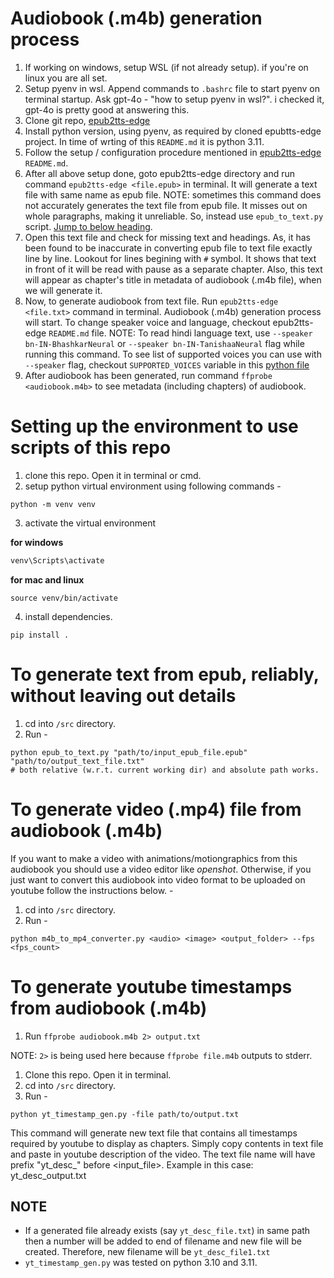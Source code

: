 # Audiobook (.m4b) generation process

1. If working on windows, setup WSL (if not already setup). if you're on linux you are all set.
1. Setup pyenv in wsl. Append commands to `.bashrc` file to start pyenv on terminal startup. Ask gpt-4o - "how to setup pyenv in wsl?". i checked it, gpt-4o is pretty good at answering this.
1. Clone git repo, [epub2tts-edge](https://github.com/aedocw/epub2tts-edge)
1. Install python version, using pyenv, as required by cloned epubtts-edge project. In time of wrting of this `README.md` it is python 3.11.
1. Follow the setup / configuration procedure mentioned in [epub2tts-edge](https://github.com/aedocw/epub2tts-edge) `README.md`.
1. After all above setup done, goto epub2tts-edge directory and run command `epub2tts-edge <file.epub>` in terminal. It will generate a text file with same name as epub file. NOTE: sometimes this command does not accurately generates the text file from epub file. It misses out on whole paragraphs, making it unreliable. So, instead use `epub_to_text.py` script. [Jump to below heading](#to-generate-text-from-epub-reliably-without-leaving-out-details).
1. Open this text file and check for missing text and headings. As, it has been found to be inaccurate in converting epub file to text file exactly line by line. Lookout for lines begining with `#` symbol. It shows that text in front of it will be read with pause as a separate chapter. Also, this text will appear as chapter's title in metadata of audiobook (.m4b file), when we will generate it. 
1. Now, to generate audiobook from text file. Run `epub2tts-edge <file.txt>` command in terminal. Audiobook (.m4b) generation process will start. To change speaker voice and language, checkout epub2tts-edge `README.md` file. NOTE: To read hindi language text, use `--speaker bn-IN-BhashkarNeural` or `--speaker bn-IN-TanishaaNeural` flag while running this command. To see list of supported voices you can use with `--speaker` flag,  checkout `SUPPORTED_VOICES` variable in this [python file](https://github.com/hasscc/hass-edge-tts/blob/main/custom_components/edge_tts/tts.py)
1. After audiobook has been generated, run command `ffprobe <audiobook.m4b>` to see metadata (including chapters) of audiobook.

# Setting up the environment to use scripts of this repo

1. clone this repo. Open it in terminal or cmd.
2. setup python virtual environment using following commands -
```shell
python -m venv venv
```

3. activate the virtual environment

**for windows**
```bat
venv\Scripts\activate 
```

**for mac and linux**
```shell
source venv/bin/activate
```

4. install dependencies.
```shell
pip install .
```

# To generate text from epub, reliably, without leaving out details

1. cd into `/src` directory.
1. Run - 

```shell
python epub_to_text.py "path/to/input_epub_file.epub" "path/to/output_text_file.txt"
# both relative (w.r.t. current working dir) and absolute path works.
```

# To generate video (.mp4) file from audiobook (.m4b) 

If you want to make a video with animations/motiongraphics from this audiobook you should use a video editor like *openshot*. Otherwise, if you just want to convert this audiobook into video format to be uploaded on youtube follow the instructions below. -

1. cd into `/src` directory.
1. Run - 

```shell
python m4b_to_mp4_converter.py <audio> <image> <output_folder> --fps <fps_count>
```
<audio> : path to audio file to be used for video.
<image> : path to image to be used in video over its entire duration. TIP: Use dimensions of image as you would want your video's dimensions.
<output_folder> : path to store the output video file.
<fps_count> : describe fps for entire video. If video will just have one still image for entire duration then just use fps_count as 1.

# To generate youtube timestamps from audiobook (.m4b)

1. Run `ffprobe audiobook.m4b 2> output.txt`

NOTE: `2>` is being used here because `ffprobe file.m4b` outputs to stderr.

1. Clone this repo. Open it in terminal.
1. cd into `/src` directory.
1. Run - 

```shell
python yt_timestamp_gen.py -file path/to/output.txt
```
This command will generate new text file that contains all timestamps required by youtube to display as chapters. Simply copy contents in text file and paste in youtube description of the video. The text file name will have prefix "yt_desc_" before <input_file>. Example in this case: yt_desc_output.txt

## NOTE
- If a generated file already exists (say `yt_desc_file.txt`) in same path then a number will be added to end of filename and new file will be created. Therefore, new filename will be `yt_desc_file1.txt`
- `yt_timestamp_gen.py` was tested on python 3.10 and 3.11. 






